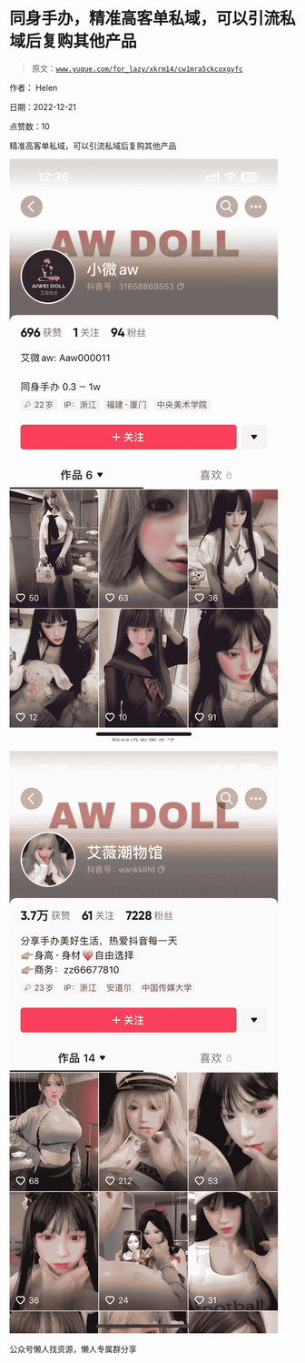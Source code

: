 # 同身手办，精准高客单私域，可以引流私域后复购其他产品

> 原文：[`www.yuque.com/for_lazy/xkrm14/cw1mra5ckcoxgyfc`](https://www.yuque.com/for_lazy/xkrm14/cw1mra5ckcoxgyfc)



作者： Helen



日期：2022-12-21



点赞数：10



精准高客单私域，可以引流私域后复购其他产品



![](img/cce2030f994c92a13b53cb020285f2b8.png)



![](img/1dff3866600d9978dca52ad14202e120.png)



公众号懒人找资源，懒人专属群分享


